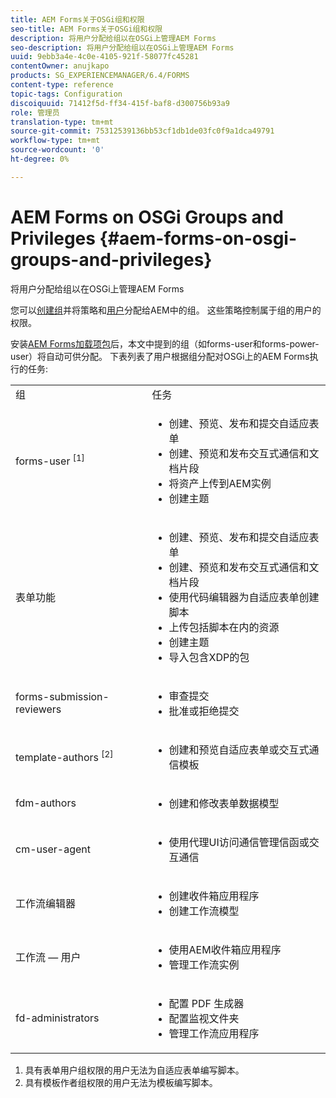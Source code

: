 ```yaml
---
title: AEM Forms关于OSGi组和权限
seo-title: AEM Forms关于OSGi组和权限
description: 将用户分配给组以在OSGi上管理AEM Forms
seo-description: 将用户分配给组以在OSGi上管理AEM Forms
uuid: 9ebb3a4e-4c0e-4105-921f-58077fc45281
contentOwner: anujkapo
products: SG_EXPERIENCEMANAGER/6.4/FORMS
content-type: reference
topic-tags: Configuration
discoiquuid: 71412f5d-ff34-415f-baf8-d300756b93a9
role: 管理员
translation-type: tm+mt
source-git-commit: 75312539136bb53cf1db1de03fc0f9a1dca49791
workflow-type: tm+mt
source-wordcount: '0'
ht-degree: 0%

---
```



# AEM Forms on OSGi Groups and Privileges {#aem-forms-on-osgi-groups-and-privileges}

将用户分配给组以在OSGi上管理AEM Forms

您可以[创建组](/help/sites-administering/user-group-ac-admin.md#group-administration)并将策略和[用户](/help/sites-administering/user-group-ac-admin.md#user-administration)分配给AEM中的组。 这些策略控制属于组的用户的权限。

安装[AEM Forms加载项包](/help/forms/using/installing-configuring-aem-forms-osgi.md)后，本文中提到的组（如forms-user和forms-power-user）将自动可供分配。 下表列表了用户根据组分配对OSGi上的AEM Forms执行的任务:

<table> 
 <tbody>
  <tr>
   <td>组</td> 
   <td>任务</td> 
  </tr>
  <tr>
   <td>forms-user <sup>[1]</sup></td> 
   <td>
    <ul> 
     <li>创建、预览、发布和提交自适应表单</li> 
     <li>创建、预览和发布交互式通信和文档片段</li> 
     <li>将资产上传到AEM实例</li> 
     <li>创建主题</li> 
    </ul> </td> 
  </tr>
  <tr>
   <td>表单功能</td> 
   <td>
    <ul> 
     <li>创建、预览、发布和提交自适应表单</li> 
     <li>创建、预览和发布交互式通信和文档片段</li> 
     <li>使用代码编辑器为自适应表单创建脚本</li> 
     <li>上传包括脚本在内的资源</li> 
     <li>创建主题</li> 
     <li>导入包含XDP的包</li> 
    </ul> </td> 
  </tr>
  <tr>
   <td>forms-submission-reviewers</td> 
   <td>
    <ul> 
     <li>审查提交</li> 
     <li>批准或拒绝提交</li> 
    </ul> </td> 
  </tr>
  <tr>
   <td>template-authors <sup>[2]</sup></td> 
   <td>
    <ul> 
     <li>创建和预览自适应表单或交互式通信模板</li> 
    </ul> </td> 
  </tr>
  <tr>
   <td><p>fdm-authors</p> </td> 
   <td>
    <ul> 
     <li>创建和修改表单数据模型</li> 
    </ul> </td> 
  </tr>
  <tr>
   <td>cm-user-agent</td> 
   <td>
    <ul> 
     <li>使用代理UI访问通信管理信函或交互通信</li> 
    </ul> </td> 
  </tr>
  <tr>
   <td><p>工作流编辑器</p> </td> 
   <td>
    <ul> 
     <li>创建收件箱应用程序</li> 
     <li>创建工作流模型</li> 
    </ul> </td> 
  </tr>
  <tr>
   <td>工作流 — 用户</td> 
   <td>
    <ul> 
     <li>使用AEM收件箱应用程序</li> 
     <li>管理工作流实例</li> 
    </ul> </td> 
  </tr>
  <tr>
   <td>fd-administrators</td> 
   <td>
    <ul> 
     <li>配置 PDF 生成器</li> 
     <li>配置监视文件夹</li> 
     <li>管理工作流应用程序</li> 
    </ul> </td> 
  </tr>
 </tbody>
</table>

1. 具有表单用户组权限的用户无法为自适应表单编写脚本。
1. 具有模板作者组权限的用户无法为模板编写脚本。

